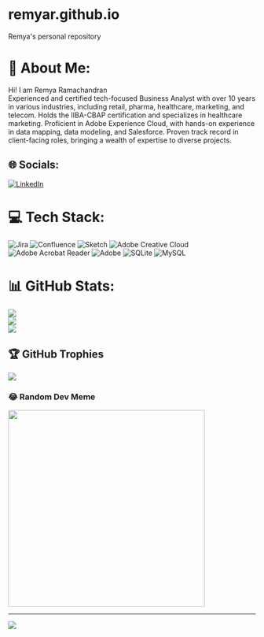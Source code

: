 # remyar.github.io
Remya's personal repository
# 💫 About Me:
Hi! I am Remya Ramachandran<br>Experienced and certified tech-focused Business Analyst with over 10 years in various industries, including retail, pharma, healthcare, marketing, and telecom. Holds the IIBA-CBAP certification and specializes in healthcare marketing. Proficient in Adobe Experience Cloud, with hands-on experience in data mapping, data modeling, and Salesforce. Proven track record in client-facing roles, bringing a wealth of expertise to diverse projects.


## 🌐 Socials:
[![LinkedIn](https://img.shields.io/badge/LinkedIn-%230077B5.svg?logo=linkedin&logoColor=white)](https://linkedin.com/in/https://www.linkedin.com/in/remyachandranr/) 

# 💻 Tech Stack:
![Jira](https://img.shields.io/badge/jira-%230A0FFF.svg?style=for-the-badge&logo=jira&logoColor=white) ![Confluence](https://img.shields.io/badge/confluence-%23172BF4.svg?style=for-the-badge&logo=confluence&logoColor=white) ![Sketch](https://img.shields.io/badge/Sketch-FFB387?style=for-the-badge&logo=sketch&logoColor=black) ![Adobe Creative Cloud](https://img.shields.io/badge/Adobe%20Creative%20Cloud-DA1F26.svg?style=for-the-badge&logo=Adobe%20Creative%20Cloud&logoColor=white) ![Adobe Acrobat Reader](https://img.shields.io/badge/Adobe%20Acrobat%20Reader-EC1C24.svg?style=for-the-badge&logo=Adobe%20Acrobat%20Reader&logoColor=white) ![Adobe](https://img.shields.io/badge/adobe-%23FF0000.svg?style=for-the-badge&logo=adobe&logoColor=white) ![SQLite](https://img.shields.io/badge/sqlite-%2307405e.svg?style=for-the-badge&logo=sqlite&logoColor=white) ![MySQL](https://img.shields.io/badge/mysql-%2300000f.svg?style=for-the-badge&logo=mysql&logoColor=white)
# 📊 GitHub Stats:
![](https://github-readme-stats.vercel.app/api?username=rramachandran123&theme=dark&hide_border=false&include_all_commits=false&count_private=false)<br/>
![](https://github-readme-streak-stats.herokuapp.com/?user=rramachandran123&theme=dark&hide_border=false)<br/>
![](https://github-readme-stats.vercel.app/api/top-langs/?username=rramachandran123&theme=dark&hide_border=false&include_all_commits=false&count_private=false&layout=compact)

## 🏆 GitHub Trophies
![](https://github-profile-trophy.vercel.app/?username=rramachandran123&theme=darkhub&no-frame=false&no-bg=true&margin-w=4)


### 😂 Random Dev Meme
<img src='https://randommeme-five.vercel.app/' style="height: 400px;"/>

---
[![](https://visitcount.itsvg.in/api?id=rramachandran123&icon=0&color=6)](https://visitcount.itsvg.in)

<!-- Proudly created with GPRM ( https://gprm.itsvg.in ) -->

